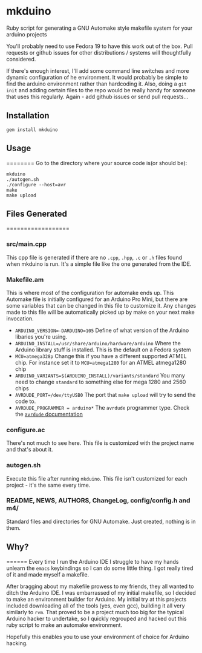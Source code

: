 mkduino
=======

Ruby script for generating a GNU Automake style makefile system for your arduino projects

You'll probably need to use Fedora 19 to have this work out of the box.   Pull requests or
github issues for other distributions / systems will thoughtfully considered.

If there's enough interest, I'll add some command line switches and more dynamic configuration
of he environment.  It would probably be simple to find the arduino environment rather than
hardcoding it.  Also, doing a `git init` and adding certain files to the repo would be really
handy for someone that uses this regularly.   Again - add github issues or send pull requests...

## Installation

`gem install mkduino`

## Usage
========
Go to the directory where your source code is(or should be):

```
mkduino
./autogen.sh
./configure --host=avr
make
make upload
```

## Files Generated
==================

### src/main.cpp
This cpp file is generated if there are no `.cpp`, `.hpp`, `.c` or `.h` files found when mkduino is run.
It's a simple file like the one generated from the IDE.

### Makefile.am
This is where most of the configuration for automake ends up.   This Automake file is
initially configured for an Arduino Pro Mini, but there are some variables that can
be changed in this file to customize it.   Any changes made to this file will be
automatically picked up by make on your next make invocation.

* `ARDUINO_VERSION=-DARDUINO=105`
  Define of what version of the Arduino libaries you're using.
* `ARDUINO_INSTALL=/usr/share/arduino/hardware/arduino`
  Where the Arduino library stuff is installed.   This is the default on a Fedora system
* `MCU=atmega328p`
   Change this if you have a different supported ATMEL chip.
   For instance set it to `MCU=atmega1280` for an ATMEL atmega1280 chip
* `ARDUINO_VARIANTS=$(ARDUINO_INSTALL)/variants/standard`
   You many need to change `standard` to something else for mega 1280 and 2560 chips
* `AVRDUDE_PORT=/dev/ttyUSB0`
  The port that `make upload` will try to send the code to.
* `AVRDUDE_PROGRAMMER = arduino*`
  The `avrdude` programmer type.
  Check the [`avrdude` documentation](http://www.nongnu.org/avrdude/user-manual)

### configure.ac
There's not much to see here.  This file is customized with the project name and that's about it.

### autogen.sh
Execute this file after running `mkduino`.  This file isn't customized for each project - it's the same every time.

### README, NEWS, AUTHORS, ChangeLog, config/config.h and m4/
Standard files and directories for GNU Automake.   Just created, nothing is in them.

## Why?
======
Every time I run the Arduino IDE I struggle to have my hands unlearn the `emacs` keybindings
so I can do some little thing.  I got really tired of it and made myself a makefile.

After bragging about my makefile prowess to my friends, they all wanted to ditch the Arduino IDE.
I was embarrassed of my initial makefile, so I decided to make an environment builder for Arduino.
My initial try at this projects included downloading all of the tools (yes, even gcc), building
it all very similarly to `rvm`.   That proved to be a project much too big for the typical Arduino
hacker to undertake, so I quickly regrouped and hacked out this ruby script to make an automake
environment.

Hopefully this enables you to use your environment of choice for Arduino hacking.
